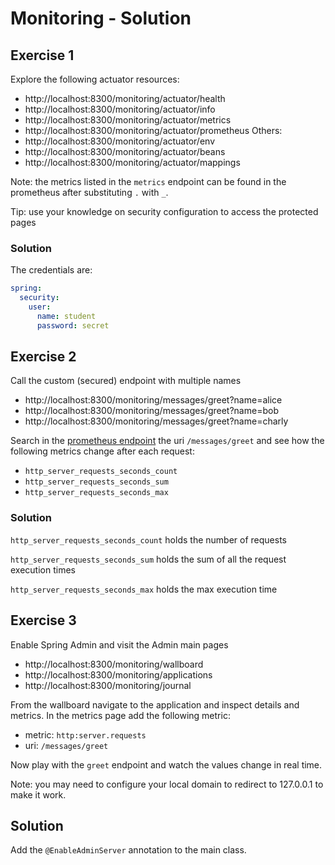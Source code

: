 # Monitoring - Solution

## Exercise 1

Explore the following actuator resources:
- http://localhost:8300/monitoring/actuator/health
- http://localhost:8300/monitoring/actuator/info
- http://localhost:8300/monitoring/actuator/metrics
- http://localhost:8300/monitoring/actuator/prometheus
Others:
- http://localhost:8300/monitoring/actuator/env
- http://localhost:8300/monitoring/actuator/beans
- http://localhost:8300/monitoring/actuator/mappings

Note: the metrics listed in the `metrics` endpoint can be found in the prometheus after substituting `.` with `_`.

Tip: use your knowledge on security configuration to access the protected pages

### Solution

The credentials are:
```yaml
spring:
  security:
    user:
      name: student
      password: secret
```

## Exercise 2

Call the custom (secured) endpoint with multiple names
- http://localhost:8300/monitoring/messages/greet?name=alice
- http://localhost:8300/monitoring/messages/greet?name=bob
- http://localhost:8300/monitoring/messages/greet?name=charly

Search in the [prometheus endpoint](http://localhost:8300/monitoring/actuator/prometheus)
the uri `/messages/greet` and see how the following metrics change after each request:
- `http_server_requests_seconds_count`
- `http_server_requests_seconds_sum`
- `http_server_requests_seconds_max`

### Solution

`http_server_requests_seconds_count` holds the number of requests

`http_server_requests_seconds_sum` holds the sum of all the request execution times

`http_server_requests_seconds_max` holds the max execution time


## Exercise 3

Enable Spring Admin and visit the Admin main pages
- http://localhost:8300/monitoring/wallboard
- http://localhost:8300/monitoring/applications 
- http://localhost:8300/monitoring/journal

From the wallboard navigate to the application and inspect details and metrics.
In the metrics page add the following metric:
- metric: `http:server.requests`
- uri: `/messages/greet`

Now play with the `greet` endpoint and watch the values change in real time.

Note: you may need to configure your local domain to redirect to 127.0.0.1 to make it work.

## Solution

Add the `@EnableAdminServer` annotation to the main class.
